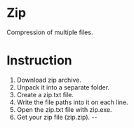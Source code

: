 # Zip
Compression of multiple files.

# Instruction
1. Download zip archive.
2. Unpack it into a separate folder.
3. Create a zip.txt file.
4. Write the file paths into it on each line.
5. Open the zip.txt file with zip.exe.
6. Get your zip file (zip.zip).
--



